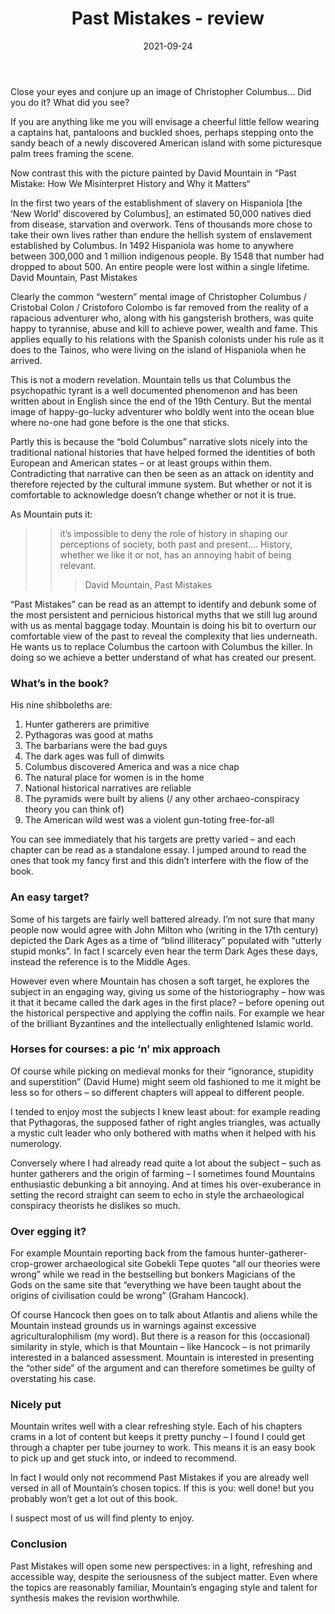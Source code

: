 ﻿---
layout: layouts/bookreview.njk

tags:
  - post
  - review

title: Past Mistakes - review
review_book_main_title: Past Mistakes
review_book_sub_title: How We Misinterpret History and Why it Matters
review_book_author: David Mountain
review_book_image_url: https://dl.airtable.com/.attachments/d9304be513edd57661b928fc5e14d4f9/44aa4084/1785786628.02._SCL_.jpg
review_publication_date: 2020-11-05
review_publisher: Icon Books
review_pages: 288
review_ISBN13: 978-1785786907
review_book_tags:
  - [Global]
  - [All time periods]
  - [Historiography, Political, Social]
  - []
review_podcasts:
  - 
shopping_links:
  - [https://www.amazon.co.uk/Past-Mistakes-Misinterpret-History-Matters/dp/1785786628/, Amazon UK, Amazon UK book link]
  - [https://www.amazon.com/Past-Mistakes-Misinterpret-History-Matters/dp/1785786628/, Amazon US, Amazon US book link]
review_author: Anthony Webb
date: 2021-09-24
review_rating: ★★★★☆
review_summary: '<p>Past Mistakes will open up new perspectives: in a refreshing and accessible way, despite the seriousness of the subject matter. And even where the book treads familiar ground, Mountain’s engaging style and talent for synthesis makes the revision worthwhile.</p><p>So unless you are already an expert in all the topics covered you will find plenty to enjoy.</p>'
---
Close your eyes and conjure up an image of Christopher Columbus… Did you do it? What did you see?

If you are anything like me you will envisage a cheerful little fellow wearing a captains hat, pantaloons and buckled shoes, perhaps stepping onto the sandy beach of a newly discovered American island with some picturesque palm trees framing the scene.

Now contrast this with the picture painted by David Mountain in “Past Mistake: How We Misinterpret History and Why it Matters“

In the first two years of the establishment of slavery on Hispaniola [the ‘New World’ discovered by Columbus], an estimated 50,000 natives died from disease, starvation and overwork. Tens of thousands more chose to take their own lives rather than endure the hellish system of enslavement established by Columbus. In 1492 Hispaniola was home to anywhere between 300,000 and 1 million indigenous people. By 1548 that number had dropped to about 500. An entire people were lost within a single lifetime.
David Mountain, Past Mistakes

Clearly the common “western” mental image of Christopher Columbus / Cristobal Colon / Cristoforo Colombo is far removed from the reality of a rapacious adventurer who, along with his gangsterish brothers, was quite happy to tyrannise, abuse and kill to achieve power, wealth and fame. This applies equally to his relations with the Spanish colonists under his rule as it does to the Tainos, who were living on the island of Hispaniola when he arrived.

This is not a modern revelation. Mountain tells us that Columbus the psychopathic tyrant is a well documented phenomenon and has been written about in English since the end of the 19th Century. But the mental image of happy-go-lucky adventurer who boldly went into the ocean blue where no-one had gone before is the one that sticks.

Partly this is because the “bold Columbus” narrative slots nicely into the traditional national histories that have helped formed the identities of both European and American states – or at least groups within them. Contradicting that narrative can then be seen as an attack on identity and therefore rejected by the cultural immune system. But whether or not it is comfortable to acknowledge doesn’t change whether or not it is true.

As Mountain puts it:

>>it’s impossible to deny the role of history in shaping our perceptions of society, both past and present…. History, whether we like it or not, has an annoying habit of being relevant.
>>>
>>>David Mountain, Past Mistakes

“Past Mistakes” can be read as an attempt to identify and debunk some of the most persistent and pernicious historical myths that we still lug around with us as mental baggage today. Mountain is doing his bit to overturn our comfortable view of the past to reveal the complexity that lies underneath. He wants us to replace Columbus the cartoon with Columbus the killer. In doing so we achieve a better understand of what has created our present.

### What’s in the book?
His nine shibboleths are:
1. Hunter gatherers are primitive
2. Pythagoras was good at maths
3. The barbarians were the bad guys
4. The dark ages was full of dimwits
5. Columbus discovered America and was a nice chap
6. The natural place for women is in the home
7. National historical narratives are reliable
8. The pyramids were built by aliens (/ any other archaeo-conspiracy theory you can think of)
9. The American wild west was a violent gun-toting free-for-all

You can see immediately that his targets are pretty varied – and each chapter can be read as a standalone essay. I jumped around to read the ones that took my fancy first and this didn’t interfere with the flow of the book.

### An easy target?

Some of his targets are fairly well battered already. I’m not sure that many people now would agree with John Milton who (writing in the 17th century) depicted the Dark Ages as a time of “blind illiteracy” populated with “utterly stupid monks”. In fact I scarcely even hear the term Dark Ages these days, instead the reference is to the Middle Ages.

However even where Mountain has chosen a soft target, he explores the subject in an engaging way, giving us some of the historiography – how was it that it became called the dark ages in the first place? – before opening out the historical perspective and applying the coffin nails. For example we hear of the brilliant Byzantines and the intellectually enlightened Islamic world.

### Horses for courses: a pic ‘n’ mix approach

Of course while picking on medieval monks for their “ignorance, stupidity and superstition” (David Hume) might seem old fashioned to me it might be less so for others – so different chapters will appeal to different people.

I tended to enjoy most the subjects I knew least about: for example reading that Pythagoras, the supposed father of right angles triangles, was actually a mystic cult leader who only bothered with maths when it helped with his numerology.

Conversely where I had already read quite a lot about the subject – such as hunter gatherers and the origin of farming – I sometimes found Mountains enthusiastic debunking a bit annoying. And at times his over-exuberance in setting the record straight can seem to echo in style the archaeological conspiracy theorists he dislikes so much.

### Over egging it?

For example Mountain reporting back from the famous hunter-gatherer-crop-grower archaeological site Gobekli Tepe quotes “all our theories were wrong” while we read in the bestselling but bonkers Magicians of the Gods on the same site that “everything we have been taught about the origins of civilisation could be wrong” (Graham Hancock).

Of course Hancock then goes on to talk about Atlantis and aliens while the Mountain instead grounds us in warnings against excessive agriculturalophilism (my word). But there is a reason for this (occasional) similarity in style, which is that Mountain – like Hancock – is not primarily interested in a balanced assessment. Mountain is interested in presenting the “other side” of the argument and can therefore sometimes be guilty of overstating his case.

### Nicely put

Mountain writes well with a clear refreshing style. Each of his chapters crams in a lot of content but keeps it pretty punchy – I found I could get through a chapter per tube journey to work. This means it is an easy book to pick up and get stuck into, or indeed to recommend.

In fact I would only not recommend Past Mistakes if you are already well versed in all of Mountain’s chosen topics. If this is you: well done! but you probably won’t get a lot out of this book.

I suspect most of us will find plenty to enjoy.

### Conclusion

Past Mistakes will open some new perspectives: in a light, refreshing and accessible way, despite the seriousness of the subject matter. Even where the topics are reasonably familiar, Mountain’s engaging style and talent for synthesis makes the revision worthwhile.